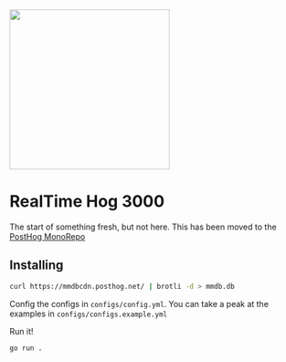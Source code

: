<img src="https://github.com/PostHog/livestream/assets/391319/d4a4964d-4b19-4605-b268-157366817863" width="280" height="280" />

# RealTime Hog 3000

The start of something fresh, but not here. This has been moved to the [PostHog MonoRepo](https://github.com/posthog/posthog/livestream)

## Installing

```bash
curl https://mmdbcdn.posthog.net/ | brotli -d > mmdb.db
```

Config the configs in `configs/config.yml`. You can take a peak at the examples in `configs/configs.example.yml`

Run it!

```bash
go run .
```
